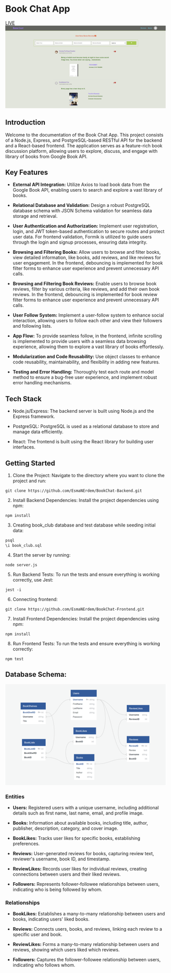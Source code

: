 # Book Chat App

[LIVE](https://bookchat.surge.sh/)
![Homepage](/static/homepage.png)

## Introduction

Welcome to the documentation of the Book Chat App. This project consists of a Node.js, Express, and PostgreSQL-based RESTful API for the backend and a React-based frontend. The application serves as a feature-rich book discussion platform, allowing users to explore, discuss, and engage with library of books from Google Book API.


## Key Features

- **External API Integration:** Utilize Axios to load book data from the Google Book API, enabling users to search and explore a vast library of books.

- **Relational Database and Validation:** Design a robust PostgreSQL database schema with JSON Schema validation for seamless data storage and retrieval.

- **User Authentication and Authorization:** Implement user registration, login, and JWT token-based authentication to secure routes and protect user data. For frontend validation, Formik is utilized to guide users through the login and signup processes, ensuring data integrity.

- **Browsing and Filtering Books:** Allow users to browse and filter books, view detailed information, like books, add reviews, and like reviews for user engagement. In the frontend, debouncing is implemented for book filter forms to enhance user experience and prevent unnecessary API calls.

- **Browsing and Filtering Book Reviews:** Enable users to browse book reviews, filter by various criteria, like reviews, and add their own book reviews. In the frontend, debouncing is implemented for book review filter forms to enhance user experience and prevent unnecessary API calls.

- **User Follow System:** Implement a user-follow system to enhance social interaction, allowing users to follow each other and view their followers and following lists.

- **App Flow:** To provide seamless follow, in the frontend, infinite scrolling is implemented to provide users with a seamless data browsing experience, allowing them to explore a vast library of books effortlessly.

- **Modularization and Code Reusability:** Use object classes to enhance code reusability, maintainability, and flexibility in adding new features.

- **Testing and Error Handling:** Thoroughly test each route and model method to ensure a bug-free user experience, and implement robust error handling mechanisms.


## Tech Stack

- Node.js/Express: The backend server is built using Node.js and the Express framework.

- PostgreSQL: PostgreSQL is used as a relational database to store and manage data efficiently.

- React: The frontend is built using the React library for building user interfaces.


## Getting Started

1. Clone the Project: Navigate to the directory where you want to clone the project and run:

```
git clone https://github.com/EsmaNErdem/BookChat-Backend.git
```

2. Install Backend Dependencies: Install the project dependencies using npm:

```
npm install
```

3. Creating book_club database and test database while seeding initial data:

```
psql
\i book_club.sql
```

4. Start the server by running:

```
node server.js
```
    
5. Run Backend Tests: To run the tests and ensure everything is working correctly, use Jest:

```
jest -i
```

6. Connecting frontend:
```
git clone https://github.com/EsmaNErdem/BookChat-Frontend.git
```

7. Install Frontend Dependencies: Install the project dependencies using npm:

```
npm install
```

8. Run Frontend Tests: To run the tests and ensure everything is working correctly:

```
npm test
```


## Database Schema:

![Database Schema](/static/bookclub-db.png)

### Entities

- **Users:** Registered users with a unique username, including additional details such as first name, last name, email, and profile image.

- **Books:** Information about available books, including title, author, publisher, description, category, and cover image.

- **BookLikes:** Tracks user likes for specific books, establishing preferences.

- **Reviews:** User-generated reviews for books, capturing review text, reviewer's username, book ID, and timestamp.

- **ReviewLikes:** Records user likes for individual reviews, creating connections between users and their liked reviews.

- **Followers:** Represents follower-followee relationships between users, indicating who is being followed by whom.

### Relationships

- **BookLikes:** Establishes a many-to-many relationship between users and books, indicating users' liked books.

- **Reviews:** Connects users, books, and reviews, linking each review to a specific user and book.

- **ReviewLikes:** Forms a many-to-many relationship between users and reviews, showing which users liked which reviews.

- **Followers:** Captures the follower-followee relationship between users, indicating who follows whom.